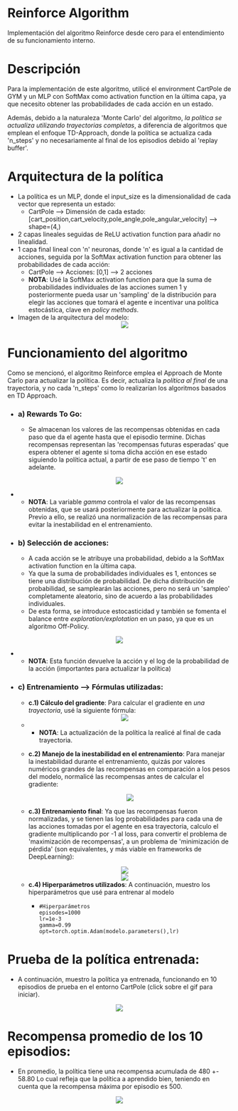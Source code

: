 # Reinforce Algorithm
Implementación del algoritmo Reinforce desde cero para el entendimiento de su funcionamiento interno.

# Descripción
Para la implementación de este algoritmo, utilicé el environment CartPole de GYM y un MLP con SoftMax como activation function en la última capa, ya que necesito obtener las probabilidades de cada acción en un estado.

Además, debido a la naturaleza 'Monte Carlo' del algoritmo, *la política se actualiza utilizando trayectorias completas*, a diferencia de algoritmos que emplean el enfoque TD-Approach, donde la política se actualiza cada 'n_steps' y no necesariamente al final de los episodios debido al 'replay buffer'.  

# Arquitectura de la política 
- La política es un MLP, donde el input_size es la dimensionalidad de cada vector que representa un estado:
  - CartPole --> Dimensión de cada estado: [cart_position,cart_velocity,pole_angle,pole_angular_velocity] --> shape=(4,)
- 2 capas lineales seguidas de ReLU activation function para añadir no linealidad.
- 1 capa final lineal con 'n' neuronas, donde 'n' es igual a la cantidad de acciones, seguida por la SoftMax activation function para obtener las probabilidades de cada acción:
  - CartPole --> Acciones: [0,1] --> 2 acciones
  - **NOTA**: Usé la SoftMax activation function para que la suma de probabilidades individuales de las acciones sumen 1 y posteriormente pueda usar un 'sampling' de la distribución para elegir las acciones que tomará el agente e incentivar una política estocástica, clave en *policy methods*.
- Imagen de la arquitectura del modelo:
  <div align="center">
  <img src="https://github.com/DianaMLlamocaZ/REINFORCEMENT_LEARNING/blob/main/POLICY-GRADIENT/REINFORCE-ALGORITHM/RL%20-%20CARTPOLE/IMAGENES/ArquitecturaModelo.JPG">
  </div>
# Funcionamiento del algoritmo
Como se mencionó, el algoritmo Reinforce emplea el Approach de Monte Carlo para actualizar la política. Es decir, actualiza la *política al final* de una trayectoria, y no cada 'n_steps' como lo realizarían los algoritmos basados en TD Approach.

- ### **a) Rewards To Go**:
  - Se almacenan los valores de las recompensas obtenidas en cada paso que da el agente hasta que el episodio termine.
Dichas recompensas representan las 'recompensas futuras esperadas' que espera obtener el agente si toma dicha acción en ese estado siguiendo la política actual, a partir de ese paso de tiempo 't' en adelante. 
<div align="center">
<img src="https://github.com/DianaMLlamocaZ/REINFORCEMENT_LEARNING/blob/main/POLICY-GRADIENT/REINFORCE-ALGORITHM/RL%20-%20CARTPOLE/IMAGENES/RewardsToGo.JPG">
</div>

- - **NOTA**: La variable *gamma* controla el valor de las recompensas obtenidas, que se usará posteriormente para actualizar la política. Previo a ello, se realizó una normalización de las recompensas para evitar la inestabilidad en el entrenamiento.

- ### **b) Selección de acciones**:
  - A cada acción se le atribuye una probabilidad, debido a la SoftMax activation function en la última capa.
  - Ya que la suma de probabilidades individuales es 1, entonces se tiene una distribución de probabilidad.
De dicha distribución de probabilidad, se samplearán las acciones, pero no será un 'sampleo' completamente aleatorio, sino de acuerdo a las probabilidades individuales.
  - De esta forma, se introduce estocasticidad y también se fomenta el balance entre *exploration/explotation* en un paso, ya que es un algoritmo Off-Policy.
<div align="center">
<img src="https://github.com/DianaMLlamocaZ/REINFORCEMENT_LEARNING/blob/main/POLICY-GRADIENT/REINFORCE-ALGORITHM/RL%20-%20CARTPOLE/IMAGENES/Actions_LogActions.JPG">
</div>

-  - **NOTA**: Esta función devuelve la acción y el log de la probabilidad de la acción (importantes para actualizar la política)
 
- ### **c) Entrenamiento --> Fórmulas utilizadas**:
  - **c.1) Cálculo del gradiente**: Para calcular el gradiente en *una trayectoria*, usé la siguiente fórmula:
  
  <div align="center">
  <img src="https://github.com/DianaMLlamocaZ/REINFORCEMENT_LEARNING/blob/main/POLICY-GRADIENT/REINFORCE-ALGORITHM/RL%20-%20CARTPOLE/IMAGENES/GradientUpdate.JPG">
  </div>
  
  - - **NOTA**: La actualización de la política la realicé al final de cada trayectoria.
   
  - **c.2) Manejo de la inestabilidad en el entrenamiento**: Para manejar la inestabilidad durante el entrenamiento, quizás por valores numéricos grandes de las recompensas en comparación a los pesos del modelo, normalicé las recompensas antes de calcular el gradiente:
    <div align="center">
    <img src="https://github.com/DianaMLlamocaZ/REINFORCEMENT_LEARNING/blob/main/POLICY-GRADIENT/REINFORCE-ALGORITHM/RL%20-%20CARTPOLE/IMAGENES/Inestiblidad_Manejo.JPG">
    </div>

  - **c.3) Entrenamiento final**: Ya que las recompensas fueron normalizadas, y se tienen las log probabilidades para cada una de las acciones tomadas por el agente en esa trayectoria, calculo el gradiente multiplicando por -1 al loss, para convertir el problema de 'maximización de recompensas', a un problema de 'minimización de pérdida' (son equivalentes, y más viable en frameworks de DeepLearning):
    
  <div align="center">
  <img src="https://github.com/DianaMLlamocaZ/REINFORCEMENT_LEARNING/blob/main/POLICY-GRADIENT/REINFORCE-ALGORITHM/RL%20-%20CARTPOLE/IMAGENES/GradientDescent.JPG">
  </div>
  <div align="center">
  <img src="https://github.com/DianaMLlamocaZ/REINFORCEMENT_LEARNING/blob/main/POLICY-GRADIENT/REINFORCE-ALGORITHM/RL%20-%20CARTPOLE/IMAGENES/LossFinal.JPG">
  </div>

  - **c.4) Hiperparámetros utilizados**: A continuación, muestro los hiperparámetros que usé para entrenar al modelo
    - ```
      #Hiperparámetros
      episodes=1000
      lr=1e-3
      gamma=0.99
      opt=torch.optim.Adam(modelo.parameters(),lr)
      ```

# Prueba de la política entrenada:
- A continuación, muestro la política ya entrenada, funcionando en 10 episodios de prueba en el entorno CartPole (click sobre el gif para iniciar).
<div align="center">
<img src="https://github.com/DianaMLlamocaZ/REINFORCEMENT_LEARNING/blob/main/POLICY-GRADIENT/REINFORCE-ALGORITHM/RL%20-%20CARTPOLE/IMAGENES/cartpole_result.gif">
</div>

# Recompensa promedio de los 10 episodios:
- En promedio, la política tiene una recompensa acumulada de  480 +- 58.80 Lo cual refleja que la política a aprendido bien, teniendo en cuenta que la recompensa máxima por episodio es 500. 
<div align="center">
<img src="https://github.com/DianaMLlamocaZ/REINFORCEMENT_LEARNING/blob/main/POLICY-GRADIENT/REINFORCE-ALGORITHM/RL%20-%20CARTPOLE/IMAGENES/RewardsTotal.JPG">
</div>

